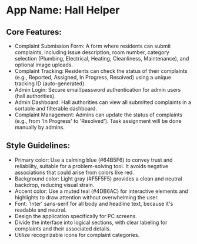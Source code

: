 # **App Name**: Hall Helper

## Core Features:

- Complaint Submission Form: A form where residents can submit complaints, including issue description, room number, category selection (Plumbing, Electrical, Heating, Cleanliness, Maintenance), and optional image uploads.
- Complaint Tracking: Residents can check the status of their complaints (e.g., Reported, Assigned, In Progress, Resolved) using a unique tracking ID (auto-generated).
- Admin Login: Secure email/password authentication for admin users (hall authorities).
- Admin Dashboard: Hall authorities can view all submitted complaints in a sortable and filterable dashboard.
- Complaint Management: Admins can update the status of complaints (e.g., from 'In Progress' to 'Resolved'). Task assignment will be done manually by admins.

## Style Guidelines:

- Primary color: Use a calming blue (#64B5F6) to convey trust and reliability, suitable for a problem-solving tool. It avoids negative associations that could arise from colors like red.
- Background color: Light gray (#F5F5F5) provides a clean and neutral backdrop, reducing visual strain.
- Accent color: Use a muted teal (#4DB6AC) for interactive elements and highlights to draw attention without overwhelming the user.
- Font: 'Inter' sans-serif for all body and headline text, because it's readable and neutral.
- Design the application specifically for PC screens.
- Divide the interface into logical sections, with clear labeling for complaints and their associated details.
- Utilize recognizable icons for complaint categories.